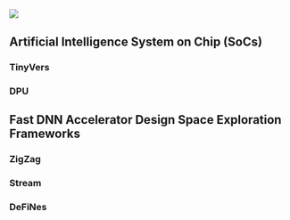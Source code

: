 ## 
![](https://user-images.githubusercontent.com/84473288/235626814-7550aa13-baff-4ddd-bcb0-69a6f0a46f88.svg)

## Artificial Intelligence System on Chip (SoCs)

### TinyVers
### DPU

## Fast DNN Accelerator Design Space Exploration Frameworks

### ZigZag
### Stream
### DeFiNes

